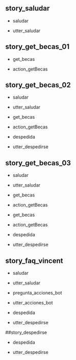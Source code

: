 ## story_saludar
* saludar
 - utter_saludar
 
## story_get_becas_01
* get_becas
 - action_getBecas

## story_get_becas_02
* saludar
 - utter_saludar
* get_becas
 - action_getBecas
* despedida
 - utter_despedirse

## story_get_becas_03
* saludar
 - utter_saludar
* get_becas
 - action_getBecas
* get_becas
 - action_getBecas
* despedida
 - utter_despedirse

## story_faq_vincent
* saludar
 - utter_saludar
* pregunta_acciones_bot
 - utter_acciones_bot
* despedida
 - utter_despedirse

##story_despedirse
* despedida
 - utter_despedirse